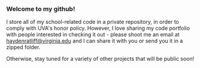### Welcome to my github!

I store all of my school-related code in a private repository, in order to comply with UVA's honor policy. However, I love sharing my code portfolio with people interested in checking it out - please shoot me an email at haydenratliff@virginia.edu and I can share it with you or send you it in a zipped folder.

Otherwise, stay tuned for a variety of other projects that will be public soon!

<!--
**haydenratliff/haydenratliff** is a ✨ _special_ ✨ repository because its `README.md` (this file) appears on your GitHub profile.

Here are some ideas to get you started:

- 🔭 I’m currently working on ...
- 🌱 I’m currently learning ...
- 👯 I’m looking to collaborate on ...
- 🤔 I’m looking for help with ...
- 💬 Ask me about ...
- 📫 How to reach me: ...
- 😄 Pronouns: ...
- ⚡ Fun fact: ...
-->
